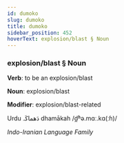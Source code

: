 ```yaml
---
id: dumoko
slug: dumoko
title: dumoko
sidebar_position: 452
hoverText: explosion/blast § Noun
---
```


### explosion/blast § Noun

**Verb**: to be an explosion/blast

**Noun**: explosion/blast

**Modifier**: explosion/blast-related

Urdu دَھماکَہ dhamākah /d̪ʱə.mɑː.kɑ(ːɦ)/

*Indo-Iranian Language Family*